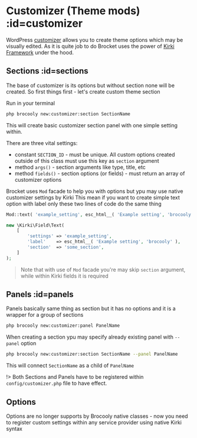 # Customizer (Theme mods) :id=customizer

WordPress [customizer](https://codex.wordpress.org/Theme_Customization_API) allows you to create theme options which may be visually edited. As it is quite job to do Brocket uses the power of [Kirki Framework](https://kirki.org) under the hood. 

## Sections :id=sections

The base of customizer is its options but without section none will be created. So first things first - let's create custom theme section

Run in your terminal

```sh
php brocooly new:customizer:section SectionName
```

This will create basic customizer section panel with one simple setting within.

There are three vital settings:

- constant `SECTION_ID` - must be unique. All custom options created outside of this class must use this key as `section` argument
- method `args()` - section arguments like type, title, etc
- method `fields()` - section options (or fields) - must return an array of customizer options

Brocket uses `Mod` facade to help you with options but ypu may use native customizer settings by Kirki This mean if you want to create simple text option with label only these two lines of code do the same thing

```php
Mod::text( 'example_setting', esc_html__( 'Example setting', 'brocooly' ) )

new \Kirki\Field\Text(
	[
		'settings' => 'example_setting',
		'label'    => esc_html__( 'Example setting', 'brocooly' ),
		'section'  => 'some_section',
	]
);
```

> Note that with use of `Mod` facade you're may skip `section` argument, while within Kirki fields it is required

## Panels :id=panels

Panels basically same thing as section but it has no options and it is a wrapper for a group of sections

```sh
php brocooly new:customizer:panel PanelName
```

When creating a section ypu may specify already existing panel with `--panel` option

```sh
php brocooly new:customizer:section SectionName --panel PanelName
```

This will connect `SectionName` as a child of `PanelName`

!> Both Sections and Panels have to be registered within `config/customizer.php` file to have effect.

## Options

Options are no longer supports by Brocooly native classes - now you need to register custom settings within any service provider using native Kirki syntax